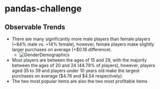 # pandas-challenge

## Observable Trends

* There are many significantly more male players than female players (~84% male vs. ~14% female), however, female players make slightly larger purchases on average (+$0.18 difference).
  * ![GenderDemographics](https://github.com/apavlovich/pandas-challenge/HeroesOfPymoli/Resources/Capture.png)
* Most players are between the ages of 15 and 29, with the majority between the ages of 20 and 24 (44.79% of players), however, players aged 35 to 39 and players under 10 years old make the largest purchases on average ($4.76 and $4.54 respectively). 
* The two most popular items are also the two most profitable items 

